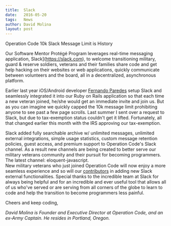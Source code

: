 ```yaml
---
title:  Slack
date:   2016-05-20
tags:   News
author: David Molina
layout: post
---
```


Operation Code 10k Slack Message Limit is History

Our Software Mentor Protégé Program leverages real-time messaging application, Slack](https://slack.com), to welcome transitioning military, guard & reserve soldiers, veterans and their families share code and get help hacking on their websites or web applications, quickly communicate between volunteers and the board, all in a decentralized, asynchronous platform.

Earlier last year iOS/Android developer [Fernando Paredes](https://github.com/nanoxd) setup Slack and seamlessly integrated it into our Ruby on Rails application so that each time a new veteran joined, he/she would get an immediate invite and join us. But as you can imagine we quickly capped the 10k message limit prohibiting anyone to see past a few page scrolls. Last summer I sent over a request to Slack, but due to tax-exemption status couldn't get it lifted. Fortunately, all that changed earlier this month with the IRS approving our tax-exemption.

Slack added fully searchable archive w/ unlimited messages, unlimited external integrations, simple usage statistics, custom message retention policies, guest access, and premium support to Operation Code's Slack channel. As a result new channels are being created to better serve our military veterans community and their pursuit for becoming programmers. The latest channel: eloquent-javascript.  
New military veterans who just joined Operation Code will now enjoy a more seamless experience and so will our [contributors](https://github.com/OperationCode/operationcode/graphs/contributors) in adding new Slack external functionalities. Special thanks to the incredible team at Slack for always being helpful and for an incredible and ever useful tool that allows all of us who've served or are serving from all corners of the globe to learn to code and help the transition to become programmers less painful.  

Cheers and keep coding,

*David Molina is Founder and Executive Director at Operation Code, and an ex-Army Captain. He resides in Portland, Oregon.*
